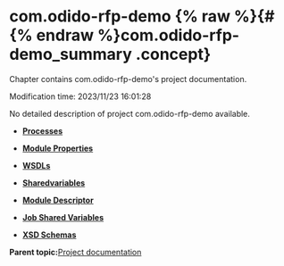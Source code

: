 # com.odido-rfp-demo {% raw %}{#{% endraw %}com.odido-rfp-demo_summary .concept}

Chapter contains com.odido-rfp-demo's project documentation.

Modification time: 2023/11/23 16:01:28

No detailed description of project com.odido-rfp-demo available.

-   **[Processes](../../projects/com.odido-rfp-demo/common/process.md)**  

-   **[Module Properties](../../projects/com.odido-rfp-demo/common/substvar.md)**  

-   **[WSDLs](../../projects/com.odido-rfp-demo/common/wsdl.md)**  

-   **[Sharedvariables](../../projects/com.odido-rfp-demo/common/sharedvariable.md)**  

-   **[Module Descriptor](../../projects/com.odido-rfp-demo/common/moduleDescriptor.md)**  

-   **[Job Shared Variables](../../projects/com.odido-rfp-demo/common/jobsharedvariable.md)**  

-   **[XSD Schemas](../../projects/com.odido-rfp-demo/common/xsd.md)**  


**Parent topic:**[Project documentation](../../projects/projects.md)

